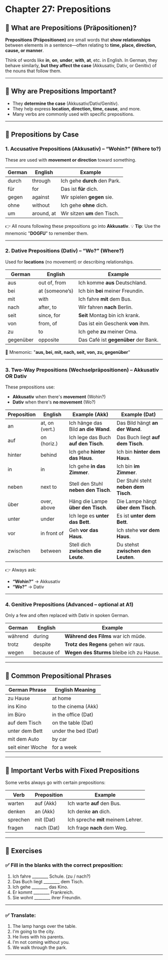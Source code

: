 # Chapter 27: Prepositions

## 🎯 What are Prepositions (Präpositionen)?

**Prepositions (Präpositionen)** are small words that **show relationships** between elements in a sentence—often relating to **time, place, direction, cause, or manner**.

Think of words like **in**, **on**, **under**, **with**, **at**, etc. in English. In German, they behave similarly, **but they affect the case** (Akkusativ, Dativ, or Genitiv) of the nouns that follow them.

---

## 🔑 Why are Prepositions Important?

* They **determine the case** (Akkusativ/Dativ/Genitiv).
* They help express **location, direction, time, cause**, and more.
* Many verbs are commonly used with specific prepositions.

---

## 🧱 Prepositions by Case

### 1. **Accusative Prepositions (Akkusativ)** – “Wohin?” (Where to?)

These are used with **movement or direction** toward something.

| German | English    | Example                      |
| ------ | ---------- | ---------------------------- |
| durch  | through    | Ich gehe **durch** den Park. |
| für    | for        | Das ist **für** dich.        |
| gegen  | against    | Wir spielen **gegen** sie.   |
| ohne   | without    | Ich gehe **ohne** dich.      |
| um     | around, at | Wir sitzen **um** den Tisch. |

👉 All nouns following these prepositions go into **Akkusativ**.
💡 **Tip**: Use the mnemonic "**DOGFU**" to remember them.

---

### 2. **Dative Prepositions (Dativ)** – “Wo?” (Where?)

Used for **locations** (no movement) or describing relationships.

| German    | English        | Example                              |
| --------- | -------------- | ------------------------------------ |
| aus       | out of, from   | Ich komme **aus** Deutschland.       |
| bei       | at (someone’s) | Ich bin **bei** meiner Freundin.     |
| mit       | with           | Ich fahre **mit** dem Bus.           |
| nach      | after, to      | Wir fahren **nach** Berlin.          |
| seit      | since, for     | **Seit** Montag bin ich krank.       |
| von       | from, of       | Das ist ein Geschenk **von** ihm.    |
| zu        | to             | Ich gehe **zu** meiner Oma.          |
| gegenüber | opposite       | Das Café ist **gegenüber** der Bank. |

🧠 Mnemonic: "**aus, bei, mit, nach, seit, von, zu, gegenüber**"

---

### 3. **Two-Way Prepositions (Wechselpräpositionen)** – Akkusativ OR Dativ

These prepositions use:

* **Akkusativ** when there's **movement** (Wohin?)
* **Dativ** when there's **no movement** (Wo?)

| Preposition | English        | Example (Akk)                        | Example (Dat)                        |
| ----------- | -------------- | ------------------------------------ | ------------------------------------ |
| an          | at, on (vert.) | Ich hänge das Bild **an die Wand**.  | Das Bild hängt **an der Wand**.      |
| auf         | on (horiz.)    | Ich lege das Buch **auf den Tisch**. | Das Buch liegt **auf dem Tisch**.    |
| hinter      | behind         | Ich gehe **hinter das Haus**.        | Ich bin **hinter dem Haus**.         |
| in          | in             | Ich gehe **in das Zimmer**.          | Ich bin **im Zimmer**.               |
| neben       | next to        | Stell den Stuhl **neben den Tisch**. | Der Stuhl steht **neben dem Tisch**. |
| über        | over, above    | Häng die Lampe **über den Tisch**.   | Die Lampe hängt **über dem Tisch**.  |
| unter       | under          | Ich lege es **unter das Bett**.      | Es ist **unter dem Bett**.           |
| vor         | in front of    | Geh **vor das Haus**.                | Ich stehe **vor dem Haus**.          |
| zwischen    | between        | Stell dich **zwischen die Leute**.   | Du stehst **zwischen den Leuten**.   |

👉 Always ask:

* **“Wohin?”** → Akkusativ
* **“Wo?”** → Dativ

---

### 4. **Genitive Prepositions** (Advanced – optional at A1)

Only a few and often replaced with Dativ in spoken German.

| German  | English    | Example                                   |
| ------- | ---------- | ----------------------------------------- |
| während | during     | **Während des Films** war ich müde.       |
| trotz   | despite    | **Trotz des Regens** gehen wir raus.      |
| wegen   | because of | **Wegen des Sturms** bleibe ich zu Hause. |

---

## 📌 Common Prepositional Phrases

| German Phrase    | English Meaning     |
| ---------------- | ------------------- |
| zu Hause         | at home             |
| ins Kino         | to the cinema (Akk) |
| im Büro          | in the office (Dat) |
| auf dem Tisch    | on the table (Dat)  |
| unter dem Bett   | under the bed (Dat) |
| mit dem Auto     | by car              |
| seit einer Woche | for a week          |

---

## 🧠 Important Verbs with Fixed Prepositions

Some verbs always go with certain prepositions:

| Verb     | Preposition | Example                            |
| -------- | ----------- | ---------------------------------- |
| warten   | auf (Akk)   | Ich warte **auf** den Bus.         |
| denken   | an (Akk)    | Ich denke **an** dich.             |
| sprechen | mit (Dat)   | Ich spreche **mit** meinem Lehrer. |
| fragen   | nach (Dat)  | Ich frage **nach** dem Weg.        |

---

## 🧪 Exercises

### ✅ Fill in the blanks with the correct preposition:

1. Ich fahre \_\_\_\_\_\_\_\_ Schule. (zu / nach?)
2. Das Buch liegt \_\_\_\_\_\_\_\_ dem Tisch.
3. Ich gehe \_\_\_\_\_\_\_\_ das Kino.
4. Er kommt \_\_\_\_\_\_\_\_ Frankreich.
5. Sie wohnt \_\_\_\_\_\_\_\_ ihrer Freundin.

---

### ✅ Translate:

1. The lamp hangs over the table.
2. I'm going to the city.
3. He lives with his parents.
4. I’m not coming without you.
5. We walk through the park.

---

